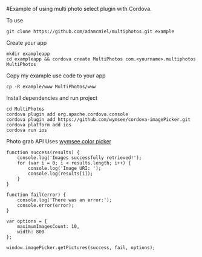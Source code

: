 #Example of using multi photo select plugin with Cordova.

To use

    git clone https://github.com/adamcmiel/multiphotos.git example

Create your app

    mkdir exampleapp
    cd exampleapp && cordova create MultiPhotos com.<yourname>.multiphotos MultiPhotos

Copy my example use code to your app

    cp -R example/www MultiPhotos/www 

Install dependencies and run project

    cd MultiPhotos
    cordova plugin add org.apache.cordova.console
    cordova plugin add https://github.com/wymsee/cordova-imagePicker.git
    cordova platform add ios
    cordova run ios

Photo grab API
Uses [wymsee color picker](https://github.com/wymsee/cordova-imagePicker)

    function success(results) {
        console.log('Images successfully retrieved!');
        for (var i = 0; i < results.length; i++) {
            console.log('Image URI: ');
            console.log(results[i]);
        }
    }

    function fail(error) {
        console.log('There was an error:');
        console.error(error);
    }

    var options = {
        maximumImagesCount: 10,
        width: 800
    };

    window.imagePicker.getPictures(success, fail, options);
